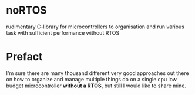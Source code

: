 # noRTOS
rudimentary C-library for microcontrollers to organisation and run various task with sufficient performance without RTOS

# Prefact
I'm sure there are many thousand different very good approaches out there on how to organize and manage multiple things do on a single cpu low budget microcontroller **without a RTOS**, but still I would like to share mine.
